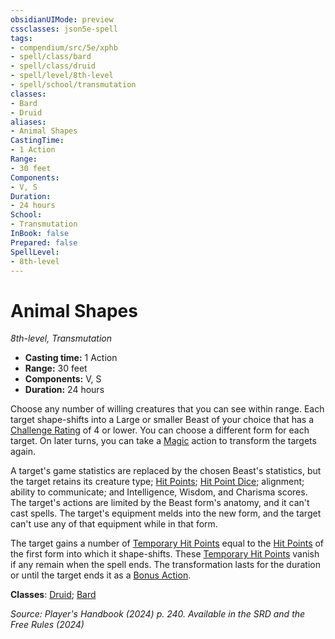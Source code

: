 ```yaml
---
obsidianUIMode: preview
cssclasses: json5e-spell
tags:
- compendium/src/5e/xphb
- spell/class/bard
- spell/class/druid
- spell/level/8th-level
- spell/school/transmutation
classes:
- Bard
- Druid
aliases:
- Animal Shapes
CastingTime: 
- 1 Action
Range:
- 30 feet
Components:
- V, S
Duration:
- 24 hours
School:
- Transmutation
InBook: false
Prepared: false
SpellLevel:
- 8th-level
---
```

# Animal Shapes
*8th-level, Transmutation*  


- **Casting time:** 1 Action
- **Range:** 30 feet
- **Components:** V, S
- **Duration:** 24 hours

Choose any number of willing creatures that you can see within range. Each target shape-shifts into a Large or smaller Beast of your choice that has a [Challenge Rating](/3-Mechanics/CLI/variant-rules/challenge-rating-xphb.md) of 4 or lower. You can choose a different form for each target. On later turns, you can take a [Magic](actions.md#Magic) action to transform the targets again.

A target's game statistics are replaced by the chosen Beast's statistics, but the target retains its creature type; [Hit Points](/3-Mechanics/CLI/variant-rules/hit-points-xphb.md); [Hit Point Dice](/3-Mechanics/CLI/variant-rules/hit-point-dice-xphb.md); alignment; ability to communicate; and Intelligence, Wisdom, and Charisma scores. The target's actions are limited by the Beast form's anatomy, and it can't cast spells. The target's equipment melds into the new form, and the target can't use any of that equipment while in that form.

The target gains a number of [Temporary Hit Points](/3-Mechanics/CLI/variant-rules/temporary-hit-points-xphb.md) equal to the [Hit Points](/3-Mechanics/CLI/variant-rules/hit-points-xphb.md) of the first form into which it shape-shifts. These [Temporary Hit Points](/3-Mechanics/CLI/variant-rules/temporary-hit-points-xphb.md) vanish if any remain when the spell ends. The transformation lasts for the duration or until the target ends it as a [Bonus Action](/3-Mechanics/CLI/variant-rules/bonus-action-xphb.md).

**Classes**: [Druid](/3-Mechanics/CLI/lists/list-spells-classes-druid.md); [Bard](/3-Mechanics/CLI/lists/list-spells-classes-bard.md)

*Source: Player's Handbook (2024) p. 240. Available in the <span title='Systems Reference Document (5.2)'>SRD</span> and the Free Rules (2024)*